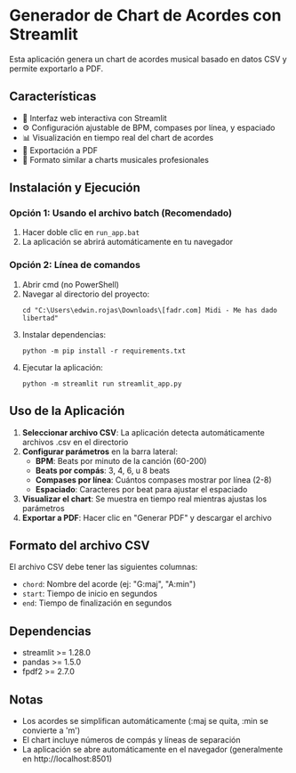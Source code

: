 # Generador de Chart de Acordes con Streamlit

Esta aplicación genera un chart de acordes musical basado en datos CSV y permite exportarlo a PDF.

## Características

- 🎵 Interfaz web interactiva con Streamlit
- ⚙️ Configuración ajustable de BPM, compases por línea, y espaciado
- 📊 Visualización en tiempo real del chart de acordes
- 📄 Exportación a PDF
- 🎼 Formato similar a charts musicales profesionales

## Instalación y Ejecución

### Opción 1: Usando el archivo batch (Recomendado)
1. Hacer doble clic en `run_app.bat`
2. La aplicación se abrirá automáticamente en tu navegador

### Opción 2: Línea de comandos
1. Abrir cmd (no PowerShell)
2. Navegar al directorio del proyecto:
   ```
   cd "C:\Users\edwin.rojas\Downloads\[fadr.com] Midi - Me has dado libertad"
   ```
3. Instalar dependencias:
   ```
   python -m pip install -r requirements.txt
   ```
4. Ejecutar la aplicación:
   ```
   python -m streamlit run streamlit_app.py
   ```

## Uso de la Aplicación

1. **Seleccionar archivo CSV**: La aplicación detecta automáticamente archivos .csv en el directorio
2. **Configurar parámetros** en la barra lateral:
   - **BPM**: Beats por minuto de la canción (60-200)
   - **Beats por compás**: 3, 4, 6, u 8 beats
   - **Compases por línea**: Cuántos compases mostrar por línea (2-8)
   - **Espaciado**: Caracteres por beat para ajustar el espaciado
3. **Visualizar el chart**: Se muestra en tiempo real mientras ajustas los parámetros
4. **Exportar a PDF**: Hacer clic en "Generar PDF" y descargar el archivo

## Formato del archivo CSV

El archivo CSV debe tener las siguientes columnas:
- `chord`: Nombre del acorde (ej: "G:maj", "A:min")
- `start`: Tiempo de inicio en segundos
- `end`: Tiempo de finalización en segundos

## Dependencias

- streamlit >= 1.28.0
- pandas >= 1.5.0
- fpdf2 >= 2.7.0

## Notas

- Los acordes se simplifican automáticamente (:maj se quita, :min se convierte a 'm')
- El chart incluye números de compás y líneas de separación
- La aplicación se abre automáticamente en el navegador (generalmente en http://localhost:8501)